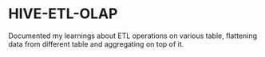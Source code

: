 # HIVE-ETL-OLAP
Documented my learnings about ETL operations on various table, flattening data from different table and aggregating on top of it.
